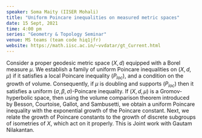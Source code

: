```yaml
---
speaker: Soma Maity (IISER Mohali)
title: "Uniform Poincare inequalities on measured metric spaces"
date: 15 Sept, 2021
time: 4:00 pm
series: "Geometry & Topology Seminar"
venue: MS teams (team code hiq1jfr)
website: https://math.iisc.ac.in/~vvdatar/gt_Current.html
---
```


Consider a proper geodesic metric space $(X,d)$ equipped with a Borel measure $\mu.$ We establish a family of uniform Poincare inequalities on $(X,d,\mu)$ 
if it satisfies a local Poincare inequality ($P_{loc}$), and a condition on the growth of volume. Consequently, if $\mu$ is doubling and supports $(P_{loc})$ 
then it satisfies a uniform $(\sigma,\beta,\sigma)$-Poincare inequality. If $(X,d,\mu)$ is a Gromov-hyperbolic space, then using the volume comparison theorem 
introduced by Besson, Courtoise, Gallot, and Sambusetti, we obtain a uniform Poincare inequality with the exponential growth of the Poincare constant. 
Next, we relate the growth of Poincare constants to the growth of discrete subgroups of isometries of $X$, which act on it properly. This is Joint work with 
Gautam Nilakantan.
